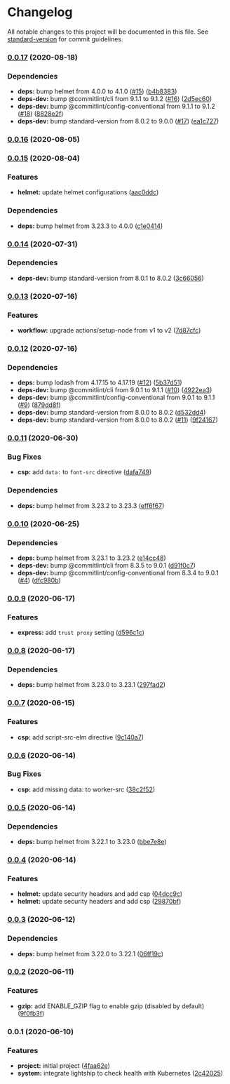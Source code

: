 # Changelog

All notable changes to this project will be documented in this file. See [standard-version](https://github.com/conventional-changelog/standard-version) for commit guidelines.

### [0.0.17](https://github.com/hckhanh/express-spa/compare/v0.0.16...v0.0.17) (2020-08-18)


### Dependencies

* **deps:** bump helmet from 4.0.0 to 4.1.0 ([#15](https://github.com/hckhanh/express-spa/issues/15)) ([b4b8383](https://github.com/hckhanh/express-spa/commit/b4b83834f1c0896b056912bfafe9e57d9023d356))
* **deps-dev:** bump @commitlint/cli from 9.1.1 to 9.1.2 ([#16](https://github.com/hckhanh/express-spa/issues/16)) ([2d5ec60](https://github.com/hckhanh/express-spa/commit/2d5ec60797862e9c725ca2d243d372536c79b4f6))
* **deps-dev:** bump @commitlint/config-conventional from 9.1.1 to 9.1.2 ([#18](https://github.com/hckhanh/express-spa/issues/18)) ([8828e2f](https://github.com/hckhanh/express-spa/commit/8828e2fb1569d21a170070dd3efe571cac0199c9))
* **deps-dev:** bump standard-version from 8.0.2 to 9.0.0 ([#17](https://github.com/hckhanh/express-spa/issues/17)) ([ea1c727](https://github.com/hckhanh/express-spa/commit/ea1c7276782a44e8715b8294254a7722a64b33a5))

### [0.0.16](https://github.com/hckhanh/express-spa/compare/v0.0.15...v0.0.16) (2020-08-05)

### [0.0.15](https://github.com/hckhanh/express-spa/compare/v0.0.14...v0.0.15) (2020-08-04)


### Features

* **helmet:** update helmet configurations ([aac0ddc](https://github.com/hckhanh/express-spa/commit/aac0ddc89853dd094ec447d68b0a4b8d0ecf03bf))


### Dependencies

* **deps:** bump helmet from 3.23.3 to 4.0.0 ([c1e0414](https://github.com/hckhanh/express-spa/commit/c1e0414597ea8ce5ca7316ff7e7f6259e6d164db))

### [0.0.14](https://github.com/hckhanh/express-spa/compare/v0.0.13...v0.0.14) (2020-07-31)


### Dependencies

* **deps-dev:** bump standard-version from 8.0.1 to 8.0.2 ([3c66056](https://github.com/hckhanh/express-spa/commit/3c66056513eee04cfe77b17738a4243633ff1d1b))

### [0.0.13](https://github.com/hckhanh/express-spa/compare/v0.0.12...v0.0.13) (2020-07-16)


### Features

* **workflow:** upgrade actions/setup-node from v1 to v2 ([7d87cfc](https://github.com/hckhanh/express-spa/commit/7d87cfcdaf62bc0425930237444ee1bb473a3a4e))

### [0.0.12](https://github.com/hckhanh/express-spa/compare/v0.0.11...v0.0.12) (2020-07-16)


### Dependencies

* **deps:** bump lodash from 4.17.15 to 4.17.19 ([#12](https://github.com/hckhanh/express-spa/issues/12)) ([5b37d51](https://github.com/hckhanh/express-spa/commit/5b37d51516c0fffd124c27aeaa49849287927bed))
* **deps-dev:** bump @commitlint/cli from 9.0.1 to 9.1.1 ([#10](https://github.com/hckhanh/express-spa/issues/10)) ([4922ea3](https://github.com/hckhanh/express-spa/commit/4922ea3fa57868a1e7b9919a91df65bae65b24c6))
* **deps-dev:** bump @commitlint/config-conventional from 9.0.1 to 9.1.1 ([#9](https://github.com/hckhanh/express-spa/issues/9)) ([879dd8f](https://github.com/hckhanh/express-spa/commit/879dd8f29eb770669a7d0a248ee3d4c2f34a96df))
* **deps-dev:** bump standard-version from 8.0.0 to 8.0.2 ([d532dd4](https://github.com/hckhanh/express-spa/commit/d532dd42498e3f77c7cc5f6ee2f9b335c7f6f9e8))
* **deps-dev:** bump standard-version from 8.0.0 to 8.0.2 ([#11](https://github.com/hckhanh/express-spa/issues/11)) ([9f24167](https://github.com/hckhanh/express-spa/commit/9f241677e417280fe89fc1264af69a3b2eb43819))

### [0.0.11](https://github.com/hckhanh/express-spa/compare/v0.0.10...v0.0.11) (2020-06-30)


### Bug Fixes

* **csp:** add `data:` to `font-src` directive ([dafa749](https://github.com/hckhanh/express-spa/commit/dafa749f76abe12662b658803309a5cd9d880927))


### Dependencies

* **deps:** bump helmet from 3.23.2 to 3.23.3 ([eff6f67](https://github.com/hckhanh/express-spa/commit/eff6f67666d25b9a3fb2caf83730433d973f662e))

### [0.0.10](https://github.com/hckhanh/express-spa/compare/v0.0.9...v0.0.10) (2020-06-25)


### Dependencies

* **deps:** bump helmet from 3.23.1 to 3.23.2 ([e14cc48](https://github.com/hckhanh/express-spa/commit/e14cc4842d53d34a8c83db83cce17db38e5c3593))
* **deps-dev:** bump @commitlint/cli from 8.3.5 to 9.0.1 ([d91f0c7](https://github.com/hckhanh/express-spa/commit/d91f0c71510a2476e91ad944e788b6026a8b16b9))
* **deps-dev:** bump @commitlint/config-conventional from 8.3.4 to 9.0.1 ([#4](https://github.com/hckhanh/express-spa/issues/4)) ([dfc980b](https://github.com/hckhanh/express-spa/commit/dfc980bce0c261058a8321403d5b88c392433e0a))

### [0.0.9](https://github.com/hckhanh/express-spa/compare/v0.0.8...v0.0.9) (2020-06-17)


### Features

* **express:** add `trust proxy` setting ([d596c1c](https://github.com/hckhanh/express-spa/commit/d596c1cb1fa45256fd836d19cf62a24d2558d316))

### [0.0.8](https://github.com/hckhanh/express-spa/compare/v0.0.7...v0.0.8) (2020-06-17)


### Dependencies

* **deps:** bump helmet from 3.23.0 to 3.23.1 ([297fad2](https://github.com/hckhanh/express-spa/commit/297fad2c6ebe2152b9f4c903a1a49374761b942a))

### [0.0.7](https://github.com/hckhanh/express-spa/compare/v0.0.6...v0.0.7) (2020-06-15)


### Features

* **csp:** add script-src-elm directive ([9c140a7](https://github.com/hckhanh/express-spa/commit/9c140a7321f85330027eb9934eb936780a271105))

### [0.0.6](https://github.com/hckhanh/express-spa/compare/v0.0.5...v0.0.6) (2020-06-14)


### Bug Fixes

* **csp:** add missing data: to worker-src ([38c2f52](https://github.com/hckhanh/express-spa/commit/38c2f520ecaa6ec6a1037f951861bec21caf9eb9))

### [0.0.5](https://github.com/hckhanh/express-spa/compare/v0.0.4...v0.0.5) (2020-06-14)


### Dependencies

* **deps:** bump helmet from 3.22.1 to 3.23.0 ([bbe7e8e](https://github.com/hckhanh/express-spa/commit/bbe7e8eae53acf0502c7309c41ac26c423385d2a))

### [0.0.4](https://github.com/hckhanh/express-spa/compare/v0.0.3...v0.0.4) (2020-06-14)


### Features

* **helmet:** update security headers and add csp ([04dcc9c](https://github.com/hckhanh/express-spa/commit/04dcc9c2b8920712da5f96ff164e005309899e4d))
* **helmet:** update security headers and add csp ([29870bf](https://github.com/hckhanh/express-spa/commit/29870bf1a110f44f9c4b3952ce7eb81a6c6483f2))

### [0.0.3](https://github.com/hckhanh/express-spa/compare/v0.0.2...v0.0.3) (2020-06-12)


### Dependencies

* **deps:** bump helmet from 3.22.0 to 3.22.1 ([06ff19c](https://github.com/hckhanh/express-spa/commit/06ff19c643dbea1a4af6310d3a9034cfde14b6ff))

### [0.0.2](https://github.com/hckhanh/express-spa/compare/v0.0.1...v0.0.2) (2020-06-11)


### Features

* **gzip:** add ENABLE_GZIP flag to enable gzip (disabled by default) ([9f0fb3f](https://github.com/hckhanh/express-spa/commit/9f0fb3fe84eeb963fa9de08bb65008b942190338))

### 0.0.1 (2020-06-10)


### Features

* **project:** initial project ([4faa62e](https://github.com/hckhanh/express-spa/commit/4faa62e5e60474ebe094a69a009e2d010203a5d5))
* **system:** integrate lightship to check health with Kubernetes ([2c42025](https://github.com/hckhanh/express-spa/commit/2c42025055780f1fe90b81fdcb5ce6bcbcbad277))
